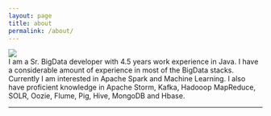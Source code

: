```yaml
---
layout: page
title: about
permalink: /about/
---
```


<img class="col one right" src="/img/prof_pic.jpg">

<br/>
	I am a Sr. BigData developer with 4.5 years work experience in Java. I have a considerable amount of experience in most of the BigData stacks. Currently I am interested in Apache Spark and Machine Learning. I also have proficient knowledge in Apache Storm, Kafka, Hadooop MapReduce, SOLR, Oozie, Flume, Pig, Hive, MongoDB and Hbase.

<hr/>
<br/>
<span class="contacticon center">
	<a href="mailto:vishnu.viswanath25@gmail.com"><i class="fa fa-envelope-square"></i></a>
	<a href="https://github.com/soniclavier" target="_blank"><i class="fa fa-github-square"></i></a>
	<a href="https://www.linkedin.com/in/vishnuviswanath25" target="_blank"><i class="fa fa-linkedin-square"></i></a>
	<a href="http://stackoverflow.com/users/864624/vishnu-viswanath" target="_blank"><i class="fa fa-stack-exchange"></i></a>
	<a href="http://stackoverflow.com/users/864624/vishnu-viswanath" target="_blank"><i class="fa fa-stack-exchange"></i></a>
</span>

